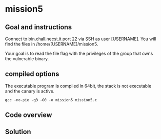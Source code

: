 # mission5
## Goal and instructions
Connect to bin.chall.necst.it port 22 via SSH as user [USERNAME]. You will find the files in /home/[USERNAME]/mission5.

Your goal is to read the file flag with the privileges of the group that owns the vulnerable binary.
## compiled options
The executable program is compiled in 64bit, the stack is not executable and the canary is active.
```
gcc -no-pie -g3 -O0 -o mission5 mission5.c
```
## Code overview



## Solution